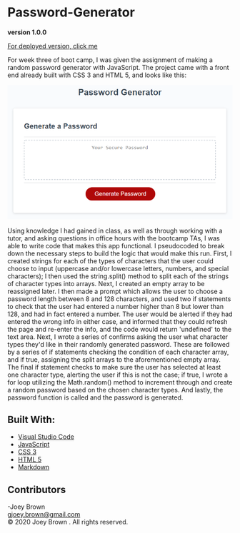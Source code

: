 # Password-Generator

**version 1.0.0**

[For deployed version, click me](https://joeybrown-ctrl.github.io/)

For week three of boot camp, I was given the assignment of making a random password generator with JavaScript. The project came with a front end already built with CSS 3 and HTML 5, and looks like this:

![Image of Password Generator](https://github.com/joeybrown-ctrl/Password-Generator/blob/master/Assets/03-javascript-homework-demo.png)

Using knowledge I had gained in class, as well as through working with a tutor, and asking questions in office hours with the bootcamp TAs, I was able to write code that makes this app functional. I pseudocoded to break down the necessary steps to build the logic that would make this run. First, I created strings for each of the types of characters that the user could choose to input (uppercase and/or lowercase letters, numbers, and special characters); I then used the string.split() method to split each of the strings of character types into arrays. Next, I created an empty array to be reassigned later. I then made a prompt which allows the user to choose a password length between 8 and 128 characters, and used two if statements to check that the user had entered a number higher than 8 but lower than 128, and had in fact entered a number. The user would be alerted if they had entered the wrong info in either case, and informed that they could refresh the page and re-enter the info, and the code would return 'undefined' to the text area. Next, I wrote a series of confirms asking the user what character types they'd like in their randomly generated password. These are followed by a series of if statements checking the condition of each character array, and if true, assigning the split arrays to the aforementioned empty array. The final if statement checks to make sure the user has selected at least one character type, alerting the user if this is not the case; if true, I wrote a for loop utilizing the Math.random() method to increment through and create a random password based on the chosen character types. And lastly, the password function is called and the password is generated.

## Built With:

* [Visual Studio Code](https://code.visualstudio.com/)
* [JavaScript](https://developer.mozilla.org/en-US/docs/Web/JavaScript)
* [CSS 3](https://developer.mozilla.org/en-US/docs/Web/CSS)
* [HTML 5](https://developer.mozilla.org/en-US/docs/Web/Guide/HTML/HTML5)
* [Markdown](https://guides.github.com/features/mastering-markdown/) 

## Contributors

-Joey Brown <br> <gjoey.brown@gmail.com> <br> &copy; 2020 Joey Brown . All rights reserved.
